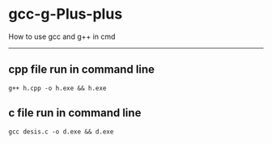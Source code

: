 # gcc-g-Plus-plus
How to use gcc and g++ in cmd 

<hr>

## cpp file run in command line 

```terminal
g++ h.cpp -o h.exe && h.exe
```

## c file run in command line 

```terminal
gcc desis.c -o d.exe && d.exe
```
